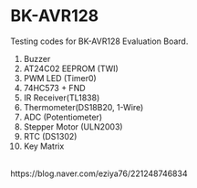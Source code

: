 # BK-AVR128

Testing codes for BK-AVR128 Evaluation Board.

1) Buzzer
2) AT24C02 EEPROM (TWI)
3) PWM LED (Timer0)
4) 74HC573 + FND
5) IR Receiver(TL1838)
6) Thermometer(DS18B20, 1-Wire)
7) ADC (Potentiometer)
8) Stepper Motor (ULN2003)
9) RTC (DS1302)
10) Key Matrix
<br>
https://blog.naver.com/eziya76/221248746834
